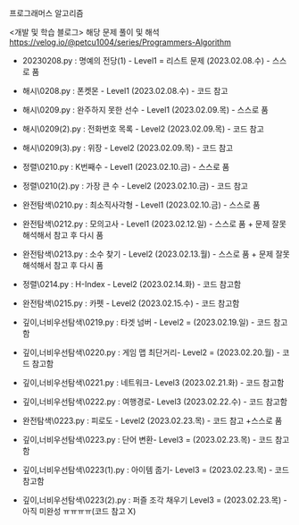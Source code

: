 프로그래머스 알고리즘

<개발 및 학습 블로그>
해당 문제 풀이 및 해석
https://velog.io/@petcu1004/series/Programmers-Algorithm

- 20230208.py : 명예의 전당(1) - Level1 = 리스트 문제 (2023.02.08.수) - 스스로 품
- 해시\0208.py : 폰켓몬 - Level1  (2023.02.08.수) - 코드 참고

- 해시\0209.py : 완주하지 못한 선수 - Level1 (2023.02.09.목) - 스스로 품
- 해시\0209(2).py : 전화번호 목록 - Level2  (2023.02.09.목) - 코드 참고
- 해시\0209(3).py : 위장 - Level2  (2023.02.09.목) - 코드 참고

- 정렬\0210.py : K번째수 - Level1 (2023.02.10.금) - 스스로 품
- 정렬\0210(2).py : 가장 큰 수 - Level2 (2023.02.10.금) - 코드 참고
- 완전탐색\0210.py : 최소직사각형 - Level1 (2023.02.10.금) - 스스로 품

- 완전탐색\0212.py : 모의고사 - Level1 (2023.02.12.일) - 스스로 품 + 문제 잘못 해석해서 참고 후 다시 품

- 완전탐색\0213.py : 소수 찾기 - Level2 (2023.02.13.월) - 스스로 품 + 문제 잘못 해석해서 참고 후 다시 품

- 정렬\0214.py : H-Index - Level2 (2023.02.14.화) - 코드 참고함

- 완전탐색\0215.py : 카펫 - Level2 (2023.02.15.수) - 코드 참고함

- 깊이,너비우선탐색\0219.py : 타겟 넘버 - Level2 = (2023.02.19.일) - 코드 참고함

- 깊이,너비우선탐색\0220.py : 게임 맵 최단거리- Level2 = (2023.02.20.월) - 코드 참고함

- 깊이,너비우선탐색\0221.py : 네트워크- Level3  (2023.02.21.화) - 코드 참고함

- 깊이,너비우선탐색\0222.py : 여행경로- Level3 (2023.02.22.수) - 코드 참고함

- 완전탐색\0223.py : 피로도 - Level2 (2023.02.23.목) - 코드 참고 +스스로 품
- 깊이,너비우선탐색\0223.py : 단어 변환- Level3 = (2023.02.23.목) - 코드 참고함
- 깊이,너비우선탐색\0223(1).py : 아이템 줍기- Level3 = (2023.02.23.목) - 코드 참고함
- 깊이,너비우선탐색\0223(2).py : 퍼즐 조각 채우기 Level3 = (2023.02.23.목) - 아직 미완성 ㅠㅠㅠㅠ(코드 참고 X)

